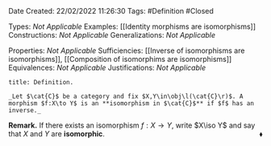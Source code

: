 <br />
<br />

Date Created: 22/02/2022 11:26:30
Tags: #Definition #Closed 

Types: _Not Applicable_
Examples: [[Identity morphisms are isomorphisms]]
Constructions: _Not Applicable_
Generalizations: _Not Applicable_

Properties: _Not Applicable_
Sufficiencies: [[Inverse of isomorphisms are isomorphisms]], [[Composition of isomorphims are isomorphisms]]
Equivalences: _Not Applicable_
Justifications: _Not Applicable_

``` ad-Definition
title: Definition.

_Let $\cat{C}$ be a category and fix $X,Y\in\obj\l(\cat{C}\r)$. A morphism $f:X\to Y$ is an **isomorphism in $\cat{C}$** if $f$ has an inverse._

```

**Remark.** If there exists an isomorphism $f:X\to Y$, write $X\iso Y$ and say that $X$ and $Y$ are **isomorphic**.<span style="float:right;">$\blacklozenge$</span>
